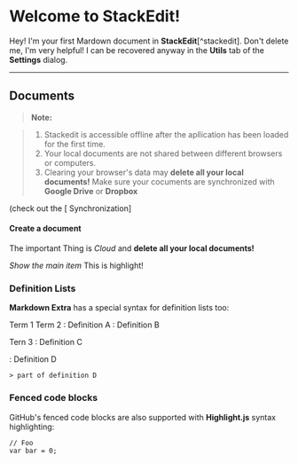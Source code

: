 Welcome to StackEdit!
======================


Hey! I'm your first Mardown document in **StackEdit**[^stackedit]. Don't delete me, I'm very helpful! I can be recovered anyway in the **Utils** tab of the <i class="icon-cog"></i>
**Settings** dialog.



--------



Documents
----------



> **Note:**

> 1. Stackedit is accessible offline after the apllication has been loaded for the first time.
> 2. Your local documents are not shared between different browsers or computers.
> 3. Clearing your browser's data may **delete all your local documents!** Make sure your cocuments are synchronized with **Google Drive** or **Dropbox**

(check out the [<i class="icon-refresh"></i> Synchronization]



#### <i class="icon-file"></i>Create a document


The important Thing is *Cloud* and **delete all your local documents!**


_Show the main item_ This is highlight!


### Definition Lists

**Markdown Extra** has a special syntax for definition lists too:

Term 1
Term 2
: Definition A
: Definition B

Tern 3
: Definition C

: Definition D

	> part of definition D




### Fenced code blocks

GitHub's fenced code blocks are also supported with **Highlight.js** syntax highlighting:


```
// Foo
var bar = 0;
```



